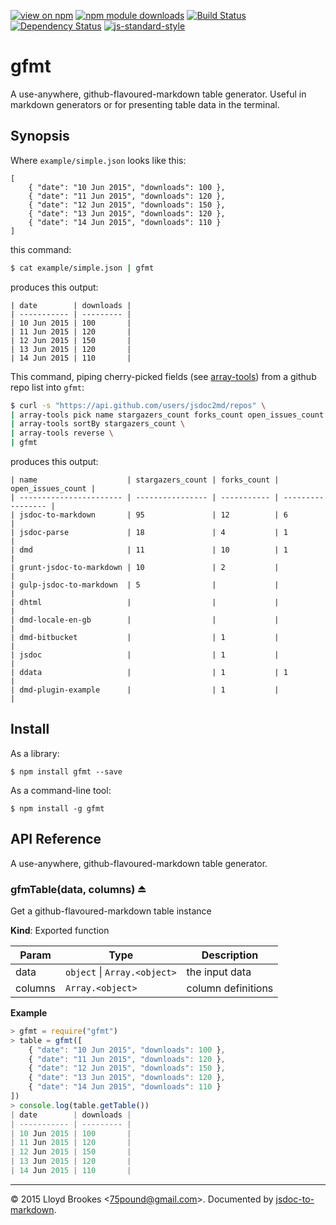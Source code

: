 [![view on npm](http://img.shields.io/npm/v/gfmt.svg)](https://www.npmjs.org/package/gfmt)
[![npm module downloads](http://img.shields.io/npm/dt/gfmt.svg)](https://www.npmjs.org/package/gfmt)
[![Build Status](https://travis-ci.org/75lb/gfmt.svg?branch=master)](https://travis-ci.org/75lb/gfmt)
[![Dependency Status](https://david-dm.org/75lb/gfmt.svg)](https://david-dm.org/75lb/gfmt)
[![js-standard-style](https://img.shields.io/badge/code%20style-standard-brightgreen.svg)](https://github.com/feross/standard)

# gfmt
A use-anywhere, github-flavoured-markdown table generator. Useful in markdown generators or for presenting table data in the terminal.

## Synopsis
Where `example/simple.json` looks like this:
```
[
    { "date": "10 Jun 2015", "downloads": 100 },
    { "date": "11 Jun 2015", "downloads": 120 },
    { "date": "12 Jun 2015", "downloads": 150 },
    { "date": "13 Jun 2015", "downloads": 120 },
    { "date": "14 Jun 2015", "downloads": 110 }
]
```

this command:
```sh
$ cat example/simple.json | gfmt
```

produces this output:
```
| date        | downloads |
| ----------- | --------- |
| 10 Jun 2015 | 100       |
| 11 Jun 2015 | 120       |
| 12 Jun 2015 | 150       |
| 13 Jun 2015 | 120       |
| 14 Jun 2015 | 110       |
```

This command, piping cherry-picked fields (see [array-tools](https://github.com/75lb/array-tools)) from a github repo list into `gfmt`:
```sh
$ curl -s "https://api.github.com/users/jsdoc2md/repos" \
| array-tools pick name stargazers_count forks_count open_issues_count \
| array-tools sortBy stargazers_count \
| array-tools reverse \
| gfmt
```

produces this output:
```
| name                    | stargazers_count | forks_count | open_issues_count |
| ----------------------- | ---------------- | ----------- | ----------------- |
| jsdoc-to-markdown       | 95               | 12          | 6                 |
| jsdoc-parse             | 18               | 4           | 1                 |
| dmd                     | 11               | 10          | 1                 |
| grunt-jsdoc-to-markdown | 10               | 2           |                   |
| gulp-jsdoc-to-markdown  | 5                |             |                   |
| dhtml                   |                  |             |                   |
| dmd-locale-en-gb        |                  |             |                   |
| dmd-bitbucket           |                  | 1           |                   |
| jsdoc                   |                  | 1           |                   |
| ddata                   |                  | 1           | 1                 |
| dmd-plugin-example      |                  | 1           |                   |
```

## Install
As a library:

```
$ npm install gfmt --save
```

As a command-line tool:
```
$ npm install -g gfmt
```

## API Reference
A use-anywhere, github-flavoured-markdown table generator.

<a name="exp_module_gfmt--gfmTable"></a>
### gfmTable(data, columns) ⏏
Get a github-flavoured-markdown table instance

**Kind**: Exported function  

| Param | Type | Description |
| --- | --- | --- |
| data | <code>object</code> &#124; <code>Array.&lt;object&gt;</code> | the input data |
| columns | <code>Array.&lt;object&gt;</code> | column definitions |

**Example**  
```js
> gfmt = require("gfmt")
> table = gfmt([
    { "date": "10 Jun 2015", "downloads": 100 },
    { "date": "11 Jun 2015", "downloads": 120 },
    { "date": "12 Jun 2015", "downloads": 150 },
    { "date": "13 Jun 2015", "downloads": 120 },
    { "date": "14 Jun 2015", "downloads": 110 }
])
> console.log(table.getTable())
| date        | downloads |
| ----------- | --------- |
| 10 Jun 2015 | 100       |
| 11 Jun 2015 | 120       |
| 12 Jun 2015 | 150       |
| 13 Jun 2015 | 120       |
| 14 Jun 2015 | 110       |
```
* * *

&copy; 2015 Lloyd Brookes \<75pound@gmail.com\>. Documented by [jsdoc-to-markdown](https://github.com/jsdoc2md/jsdoc-to-markdown).
